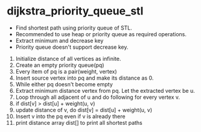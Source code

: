 # dijkstra_priority_queue_stl

* Find shortest path using priority queue of STL.  
* Recommended to use heap or priority queue as required operations.  
* Extract minimum and decrease key  
* Priority queue doesn't support decrease key.  

1. Initialize distance of all vertices as infinite.  
2. Create an empty priority queue(pq)
3. Every item of pq is a pair(weight, vertex)
4. Insert source vertex into pq and make its distance as 0.
5. While either pq doesn't become empty
6. Extract minimum distance vertex from pq. Let the extracted vertex be u.
7. Loop through all adjacent of u and do following for every vertex v.
8. if dist[v] > dist[u] + weight(u, v)
9. update distance of v, do dist[v] = dist[u] + weight(u, v)
10. Insert v into the pq even if v is already there
11. print distance array dist[] to print all shortest paths
